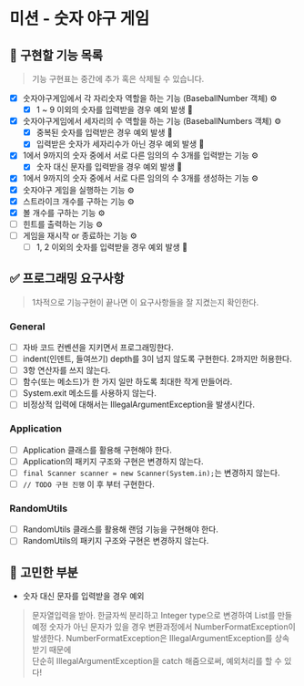 # 미션 - 숫자 야구 게임

## 🎯 구현할 기능 목록 

> 기능 구현표는 중간에 추가 혹은 삭제될 수 있습니다.  

- [x] 숫자야구게임에서 각 자리숫자 역할을 하는 기능 (BaseballNumber 객체) ⚙️ 
    - [x] 1 ~ 9 이외의 숫자를 입력받을 경우 예외 발생 🚨
- [x] 숫자야구게임에서 세자리의 수 역할을 하는 기능 (BaseballNumbers 객체) ⚙️
    - [x] 중복된 숫자를 입력받은 경우 예외 발생 🚨 
    - [x] 입력받은 숫자가 세자리수가 아닌 경우 예외 발생 🚨
- [x] 1에서 9까지의 숫자 중에서 서로 다른 임의의 수 3개를 입력받는 기능 ⚙️
    - [x] 숫자 대신 문자를 입력받을 경우 예외 발생 🚨 
- [x] 1에서 9까지의 숫자 중에서 서로 다른 임의의 수 3개를 생성하는 기능 ⚙️
- [x] 숫자야구 게임을 실행하는 기능 ⚙️
- [x] 스트라이크 개수를 구하는 기능 ⚙️
- [x] 볼 개수를 구하는 기능  ⚙️
- [ ] 힌트를 출력하는 기능 ⚙️
- [ ] 게임을 재시작 or 종료하는 기능 ⚙️   
    - [ ] 1, 2 이외의 숫자를 입력받을 경우 예외 발생 🚨 

## ✅ 프로그래밍 요구사항
> 1차적으로 기능구현이 끝나면 이 요구사항들을 잘 지켰는지 확인한다. 

### General 
- [ ] 자바 코드 컨벤션을 지키면서 프로그래밍한다.
- [ ] indent(인덴트, 들여쓰기) depth를 3이 넘지 않도록 구현한다. 2까지만 허용한다.
- [ ] 3항 연산자를 쓰지 않는다.
- [ ] 함수(또는 메소드)가 한 가지 일만 하도록 최대한 작게 만들어라.
- [ ] System.exit 메소드를 사용하지 않는다.
- [ ] 비정상적 입력에 대해서는 IllegalArgumentException을 발생시킨다.

### Application 
- [ ] Application 클래스를 활용해 구현해야 한다.
- [ ] Application의 패키지 구조와 구현은 변경하지 않는다.
- [ ] `final Scanner scanner = new Scanner(System.in);`는 변경하지 않는다.
- [ ] `// TODO 구현 진행` 이 후 부터 구현한다.

### RandomUtils
- [ ] RandomUtils 클래스를 활용해 랜덤 기능을 구현해야 한다.
- [ ] RandomUtils의 패키지 구조와 구현은 변경하지 않는다.

## 🤔 고민한 부분 
* 숫자 대신 문자를 입력받을 경우 예외 
> 문자열입력을 받아. 한글자씩 분리하고 Integer type으로 변경하여 List를 만들 예정 
> 숫자가 아닌 문자가 있을 경우 변환과정에서 NumberFormatException이 발생한다. 
> NumberFormatException은 IllegalArgumentException를 상속받기 때문에  
> 단순히 IllegalArgumentException을 catch 해줌으로써, 예외처리를 할 수 있다! 
